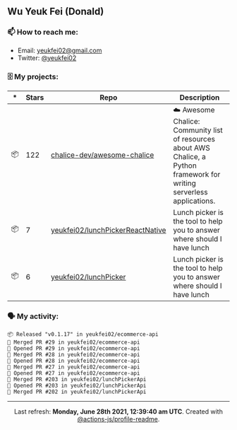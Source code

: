 ## Wu Yeuk Fei (Donald)

### 📫 How to reach me:

- Email: [yeukfei02@gmail.com](yeukfei02@gmail.com)
- Twitter: [@yeukfei02](https://twitter.com/yeukfei02)

### 🗄 My projects:

|*|Stars|Repo|Description|
|---|---|---|---|
| 📦 | 122 | [chalice-dev/awesome-chalice](https://github.com/chalice-dev/awesome-chalice) | ☁️ Awesome Chalice: Community list of resources about AWS Chalice, a Python framework for writing serverless applications. |
| 📦 | 7 | [yeukfei02/lunchPickerReactNative](https://github.com/yeukfei02/lunchPickerReactNative) | Lunch picker is the tool to help you to answer where should I have lunch |
| 📦 | 6 | [yeukfei02/lunchPicker](https://github.com/yeukfei02/lunchPicker) | Lunch picker is the tool to help you to answer where should I have lunch |

### 🗣 My activity:

```
📦 Released "v0.1.17" in yeukfei02/ecommerce-api
🎉 Merged PR #29 in yeukfei02/ecommerce-api
💪 Opened PR #29 in yeukfei02/ecommerce-api
🎉 Merged PR #28 in yeukfei02/ecommerce-api
💪 Opened PR #28 in yeukfei02/ecommerce-api
🎉 Merged PR #27 in yeukfei02/ecommerce-api
💪 Opened PR #27 in yeukfei02/ecommerce-api
🎉 Merged PR #203 in yeukfei02/lunchPickerApi
💪 Opened PR #203 in yeukfei02/lunchPickerApi
🎉 Merged PR #202 in yeukfei02/lunchPickerApi
```

---

<p align="center">Last refresh: <b>Monday, June 28th 2021, 12:39:40 am UTC</b>. Created with <a href=https://github.com/marketplace/actions/profile-readme>@actions-js/profile-readme</a>.</p>
